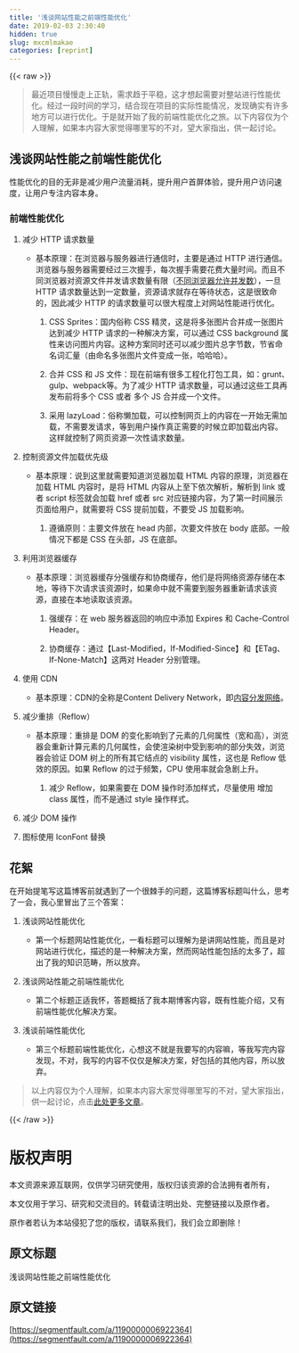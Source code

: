 ```yaml
---
title: '浅谈网站性能之前端性能优化' 
date: 2019-02-03 2:30:40
hidden: true
slug: mxcmlmakae
categories: [reprint]
---
```


{{< raw >}}

                    
<blockquote><p>最近项目慢慢走上正轨，需求趋于平稳，这才想起需要对整站进行性能优化。经过一段时间的学习，结合现在项目的实际性能情况，发现确实有许多地方可以进行优化。于是就开始了我的前端性能优化之旅。以下内容仅为个人理解，如果本内容大家觉得哪里写的不对，望大家指出，供一起讨论。</p></blockquote>
<h2 id="articleHeader0">浅谈网站性能之前端性能优化</h2>
<p>性能优化的目的无非是减少用户流量消耗，提升用户首屏体验，提升用户访问速度，让用户专注内容本身。</p>
<h3 id="articleHeader1">前端性能优化</h3>
<ol>
<li>
<p>减少 HTTP 请求数量</p>
<ul><li>
<p>基本原理：在浏览器与服务器进行通信时，主要是通过 HTTP 进行通信。浏览器与服务器需要经过三次握手，每次握手需要花费大量时间。而且不同浏览器对资源文件并发请求数量有限（<a href="http://www.stevesouders.com/blog/2008/03/20/roundup-on-parallel-connections/" rel="nofollow noreferrer" target="_blank">不同浏览器允许并发数</a>），一旦 HTTP 请求数量达到一定数量，资源请求就存在等待状态，这是很致命的，因此减少 HTTP 的请求数量可以很大程度上对网站性能进行优化。</p>
<ol>
<li><p>CSS Sprites：国内俗称 CSS 精灵，这是将多张图片合并成一张图片达到减少 HTTP 请求的一种解决方案，可以通过 CSS background 属性来访问图片内容。这种方案同时还可以减少图片总字节数，节省命名词汇量（由命名多张图片文件变成一张，哈哈哈）。</p></li>
<li><p>合并 CSS 和 JS 文件：现在前端有很多工程化打包工具，如：grunt、gulp、webpack等。为了减少 HTTP 请求数量，可以通过这些工具再发布前将多个 CSS 或者 多个 JS 合并成一个文件。</p></li>
<li><p>采用 lazyLoad：俗称懒加载，可以控制网页上的内容在一开始无需加载，不需要发请求，等到用户操作真正需要的时候立即加载出内容。这样就控制了网页资源一次性请求数量。</p></li>
</ol>
</li></ul>
</li>
<li>
<p>控制资源文件加载优先级</p>
<ul><li>
<p>基本原理：说到这里就需要知道浏览器加载 HTML 内容的原理，浏览器在加载 HTML 内容时，是将 HTML 内容从上至下依次解析，解析到 link 或者 script 标签就会加载 href 或者 src 对应链接内容，为了第一时间展示页面给用户，就需要将 CSS 提前加载，不要受 JS 加载影响。</p>
<ol><li><p>遵循原则：主要文件放在 head 内部，次要文件放在 body 底部。一般情况下都是 CSS 在头部，JS 在底部。</p></li></ol>
</li></ul>
</li>
<li>
<p>利用浏览器缓存</p>
<ul><li>
<p>基本原理：浏览器缓存分强缓存和协商缓存，他们是将网络资源存储在本地，等待下次请求该资源时，如果命中就不需要到服务器重新请求该资源，直接在本地读取该资源。</p>
<ol>
<li><p>强缓存：在 web 服务器返回的响应中添加 Expires 和 Cache-Control Header。</p></li>
<li><p>协商缓存：通过【Last-Modified，If-Modified-Since】和【ETag、If-None-Match】这两对 Header 分别管理。</p></li>
</ol>
</li></ul>
</li>
<li>
<p>使用 CDN</p>
<ul><li><p>基本原理：CDN的全称是Content Delivery Network，即<a href="http://zsvalue.com/201405/foundation-of-cdn-%E3%80%8Acdn%E6%8A%80%E6%9C%AF%E8%AF%A6%E8%A7%A3%E3%80%8Bnote/" rel="nofollow noreferrer" target="_blank">内容分发网络</a>。</p></li></ul>
</li>
<li>
<p>减少重排（Reflow）</p>
<ul><li>
<p>基本原理：重排是 DOM 的变化影响到了元素的几何属性（宽和高），浏览器会重新计算元素的几何属性，会使渲染树中受到影响的部分失效，浏览器会验证 DOM 树上的所有其它结点的 visibility 属性，这也是 Reflow 低效的原因。如果 Reflow 的过于频繁，CPU 使用率就会急剧上升。</p>
<ol><li><p>减少 Reflow，如果需要在 DOM 操作时添加样式，尽量使用 增加 class 属性，而不是通过 style 操作样式。</p></li></ol>
</li></ul>
</li>
<li><p>减少 DOM 操作</p></li>
<li><p>图标使用 IconFont 替换</p></li>
</ol>
<h2 id="articleHeader2">花絮</h2>
<p>在开始提笔写这篇博客前就遇到了一个很棘手的问题，这篇博客标题叫什么，思考了一会，我心里冒出了三个答案：</p>
<ol>
<li>
<p>浅谈网站性能优化</p>
<ul><li><p>第一个标题网站性能优化，一看标题可以理解为是讲网站性能，而且是对网站进行优化，描述的是一种解决方案，然而网站性能包括的太多了，超出了我的知识范畴，所以放弃。</p></li></ul>
</li>
<li>
<p>浅谈网站性能之前端性能优化</p>
<ul><li><p>第二个标题正适我怀，答题概括了我本期博客内容，既有性能介绍，又有前端性能优化解决方案。</p></li></ul>
</li>
<li>
<p>浅谈前端性能优化</p>
<ul><li><p>第三个标题前端性能优化，心想这不就是我要写的内容嘛，等我写完内容发现，不对，我写的内容不仅仅是解决方案，好包括的其他内容，所以放弃。</p></li></ul>
</li>
</ol>
<blockquote><p>以上内容仅为个人理解，如果本内容大家觉得哪里写的不对，望大家指出，供一起讨论，点击<a href="https://acrens.github.io/2016/07/03/2016-07-03-performance/" rel="nofollow noreferrer" target="_blank">此处更多文章</a>。</p></blockquote>

                
{{< /raw >}}

# 版权声明
本文资源来源互联网，仅供学习研究使用，版权归该资源的合法拥有者所有，

本文仅用于学习、研究和交流目的。转载请注明出处、完整链接以及原作者。

原作者若认为本站侵犯了您的版权，请联系我们，我们会立即删除！

## 原文标题
浅谈网站性能之前端性能优化

## 原文链接
[https://segmentfault.com/a/1190000006922364](https://segmentfault.com/a/1190000006922364)

